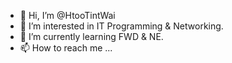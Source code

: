 - 👋 Hi, I’m @HtooTintWai
- 👀 I’m interested in IT Programming & Networking.
- 🌱 I’m currently learning FWD & NE.
- 📫 How to reach me ...

<!---
HtooTintWai/HtooTintWai is a ✨ special ✨ repository because its `README.md` (this file) appears on your GitHub profile.
You can click the Preview link to take a look at your changes.
--->
